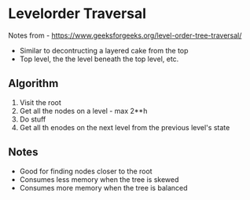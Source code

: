 # Levelorder Traversal
Notes from - https://www.geeksforgeeks.org/level-order-tree-traversal/

- Similar to decontructing a layered cake from the top
- Top level, the the level beneath the top level, etc.

## Algorithm
1. Visit the root
2. Get all the nodes on a level - max 2**h
3. Do stuff
4. Get all th enodes on the next level from the previous level's state

## Notes
- Good for finding nodes closer to the root
- Consumes less memory when the tree is skewed
- Consumes more memory when the tree is balanced
